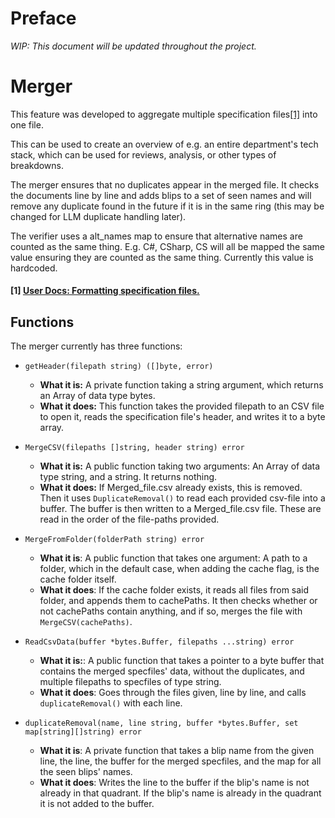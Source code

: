 # Preface

*WIP: This document will be updated throughout the project.*

# Merger

This feature was developed to aggregate multiple specification files[[1]](#1-user-docs--formatting-specification-files) into one file.

This can be used to create an overview of e.g. an entire department's tech stack, which can be used for reviews, analysis, or other types of breakdowns.

The merger ensures that no duplicates appear in the merged file. It checks the documents line by line and adds blips to a set of seen names and will remove any duplicate found in the future if it is in the same ring (this may be changed for LLM duplicate handling later). 

The verifier uses a alt_names map to ensure that alternative names are counted as the same thing. E.g. C#, CSharp, CS will all be mapped the same value ensuring they are counted as the same thing. Currently this value is hardcoded.

#### [1] [User Docs: Formatting specification files.](../user_docs/spec_file_format.md)

## Functions

The merger currently has three functions:

* `getHeader(filepath string) ([]byte, error)`
  * **What it is:** A private function taking a string argument, which returns an Array of data type bytes.
  * **What it does:** This function takes the provided filepath to an CSV file to open it, reads the specification file's header, and writes it to a byte array.

* `MergeCSV(filepaths []string, header string) error`
  * **What it is:** A public function taking two arguments: An Array of data type string, and a string. It returns nothing.
  * **What it does:** If Merged_file.csv already exists, this is removed. Then it uses `DuplicateRemoval()` to read each provided csv-file into a buffer. The buffer is then written to a Merged_file.csv file. These are read in the order of the file-paths provided.
  
* `MergeFromFolder(folderPath string) error`
  * **What it is**: A public function that takes one argument: A path to a folder, which in the default case, when adding the cache flag, is the cache folder itself.
  * **What it does**: If the cache folder exists, it reads all files from said folder, and appends them to cachePaths. It then checks whether or not cachePaths contain anything, and if so, merges the file with `MergeCSV(cachePaths)`.

* `ReadCsvData(buffer *bytes.Buffer, filepaths ...string) error`
  * **What it is:**: A public function that takes a pointer to a byte buffer that contains the merged specfiles' data, without the duplicates, and multiple filepaths to specfiles of type string.
  * **What it does**: Goes through the files given, line by line, and calls `duplicateRemoval()` with each line.

* `duplicateRemoval(name, line string, buffer *bytes.Buffer, set map[string][]string) error`
  * **What it is**: A private function that takes a blip name from the given line, the line, the buffer for the merged specfiles, and the map for all the seen blips' names.
  * **What it does**: Writes the line to the buffer if the blip's name is not already in that quadrant. If the blip's name is already in the quadrant it is not added to the buffer.